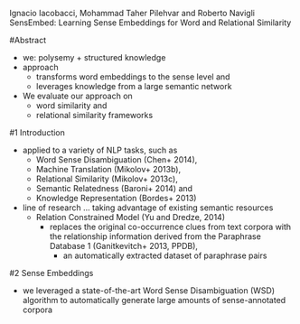 Ignacio Iacobacci, Mohammad Taher Pilehvar and Roberto Navigli
SensEmbed: Learning Sense Embeddings for Word and Relational Similarity

#Abstract

* we: polysemy + structured knowledge
* approach
  * transforms word embeddings to the sense level and
  * leverages knowledge from a large semantic network
* We evaluate our approach on
  * word similarity and
  * relational similarity frameworks

#1 Introduction

* applied to a variety of NLP tasks, such as
  * Word Sense Disambiguation (Chen+ 2014),
  * Machine Translation (Mikolov+ 2013b),
  * Relational Similarity (Mikolov+ 2013c),
  * Semantic Relatedness (Baroni+ 2014) and
  * Knowledge Representation (Bordes+ 2013)
* line of research ... taking advantage of existing semantic resources
  * Relation Constrained Model (Yu and Dredze, 2014)
    * replaces the original co-occurrence clues from text corpora with the
      relationship information derived from the Paraphrase Database 1
      (Ganitkevitch+ 2013, PPDB),
      * an automatically extracted dataset of paraphrase pairs

#2 Sense Embeddings

* we leveraged a state-of-the-art Word Sense Disambiguation (WSD) algorithm to
  automatically generate large amounts of sense-annotated corpora
